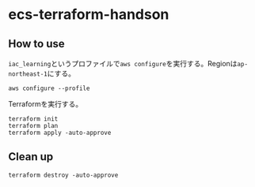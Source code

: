 # ecs-terraform-handson

## How to use

`iac_learning`というプロファイルで`aws configure`を実行する。Regionは`ap-northeast-1`にする。

```shell
aws configure --profile
```

Terraformを実行する。

```shell
terraform init
terraform plan
terraform apply -auto-approve
```

## Clean up

```shell
terraform destroy -auto-approve
```

